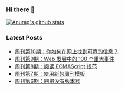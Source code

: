 ### Hi there 👋

[![Anurag's github stats](https://github-readme-stats.vercel.app/api?username=gd4ark)](https://github.com/anuraghazra/github-readme-stats)

### Latest Posts

<!-- BLOG-POST-LIST:START -->
- [周刊第10期：你如何在网上找到可靠的信息？](https://4ark.me/post/weekly-10.html)
- [周刊第9期：Web 发展中的 100 个重大事件](https://4ark.me/post/weekly-09.html)
- [周刊第8期：阅读 ECMAScript 规范](https://4ark.me/post/weekly-08.html)
- [周刊第7期：使用新的周刊模板](https://4ark.me/post/weekly-07.html)
- [周刊第6期：网络没有版本号](https://4ark.me/post/weekly-06.html)
<!-- BLOG-POST-LIST:END -->
